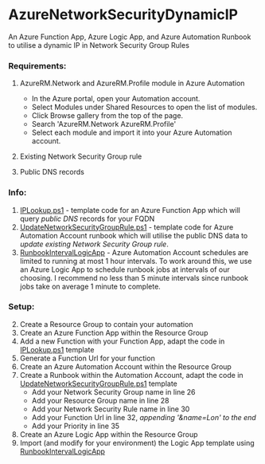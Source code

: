 # AzureNetworkSecurityDynamicIP
An Azure Function App, Azure Logic App, and Azure Automation Runbook to utilise a dynamic IP in Network Security Group Rules

### Requirements:
1. AzureRM.Network and AzureRM.Profile module in Azure Automation
   - In the Azure portal, open your Automation account.
   - Select Modules under Shared Resources to open the list of modules.
   - Click Browse gallery from the top of the page.
   - Search 'AzureRM.Network AzureRM.Profile'
   - Select each module and import it into your Azure Automation account.
   
2. Existing Network Security Group rule
  
3. Public DNS records

### Info:
1. [IPLookup.ps1](https://github.com/captainhook/AzureNetworkSecurityDynamicIP/blob/master/IPLookup.ps1) - template code for an Azure Function App which will query *public DNS* records for your FQDN
2. [UpdateNetworkSecurityGroupRule.ps1](https://github.com/captainhook/AzureNetworkSecurityDynamicIP/blob/master/UpdateNetworkSecurityGroupRule.ps1) - template code for Azure Automation Account runbook which will utilise the public DNS data to *update existing Network Security Group rule*.
3. [RunbookIntervalLogicApp](https://github.com/captainhook/AzureNetworkSecurityDynamicIP/blob/master/RunbookIntervalLogicApp) - Azure Automation Account schedules are limited to running at most 1 hour intervals. To work around this, we use an Azure Logic App to schedule runbook jobs at intervals of our choosing. I recommend no less than 5 minute intervals since runbook jobs take on average 1 minute to complete.

### Setup:
2. Create a Resource Group to contain your automation
3. Create an Azure Function App within the Resource Group
4. Add a new Function with your Function App, adapt the code in [IPLookup.ps1](https://github.com/captainhook/AzureNetworkSecurityDynamicIP/blob/master/IPLookup.ps1) template
5. Generate a Function Url for your function
6. Create an Azure Automation Account within the Resource Group
7. Create a Runbook within the Automation Account, adapt the code in [UpdateNetworkSecurityGroupRule.ps1](https://github.com/captainhook/AzureNetworkSecurityDynamicIP/blob/master/UpdateNetworkSecurityGroupRule.ps1) template
   - Add your Network Security Group name in line 26
   - Add your Resource Group name in line 28
   - Add your Network Security Rule name in line 30
   - Add your Function Url in line 32, *appending '&name=Lon' to the end*
   - Add your Priority in line 35
8. Create an Azure Logic App within the Resource Group
9. Import (and modify for your environment) the Logic App template using [RunbookIntervalLogicApp](https://github.com/captainhook/AzureNetworkSecurityDynamicIP/blob/master/RunbookIntervalLogicApp)
